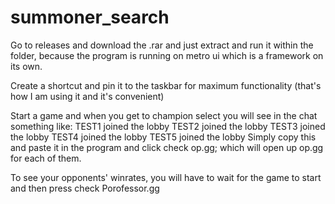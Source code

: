 # summoner_search

Go to releases and download the .rar and just extract and run it within the folder, because the program is running on metro ui which is a framework on its own.

Create a shortcut and pin it to the taskbar for maximum functionality (that's how I am using it and it's convenient)

Start a game and when you get to champion select you will see in the chat something like:
TEST1 joined the lobby
TEST2 joined the lobby
TEST3 joined the lobby
TEST4 joined the lobby
TEST5 joined the lobby
Simply copy this and paste it in the program and click check op.gg; which will open up op.gg for each of them.

To see your opponents' winrates, you will have to wait for the game to start and then press check Porofessor.gg
